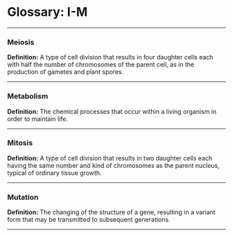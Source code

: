 # Glossary: I-M

---

### Meiosis
**Definition:** A type of cell division that results in four daughter cells each with half the number of chromosomes of the parent cell, as in the production of gametes and plant spores.

---

### Metabolism
**Definition:** The chemical processes that occur within a living organism in order to maintain life.

---

### Mitosis
**Definition:** A type of cell division that results in two daughter cells each having the same number and kind of chromosomes as the parent nucleus, typical of ordinary tissue growth.

---

### Mutation
**Definition:** The changing of the structure of a gene, resulting in a variant form that may be transmitted to subsequent generations.

---
